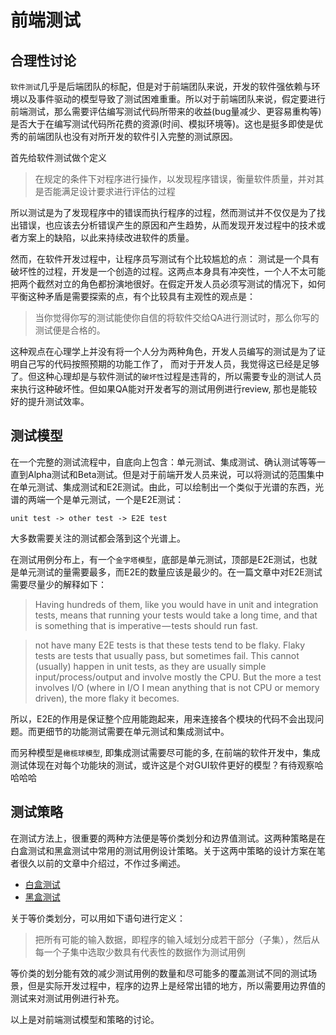 # 前端测试
## 合理性讨论
`软件测试`几乎是后端团队的标配，但是对于前端团队来说，开发的软件强依赖与环境以及事件驱动的模型导致了测试困难重重。所以对于前端团队来说，假定要进行前端测试，那么需要评估编写测试代码所带来的收益(bug量减少、更容易重构等)是否大于在编写测试代码所花费的资源(时间、模拟环境等)。这也是挺多即使是优秀的前端团队也没有对所开发的软件引入完整的测试原因。

首先给软件测试做个定义
> 在规定的条件下对程序进行操作，以发现程序错误，衡量软件质量，并对其是否能满足设计要求进行评估的过程

所以测试是为了发现程序中的错误而执行程序的过程，然而测试并不仅仅是为了找出错误，也应该去分析错误产生的原因和产生趋势，从而发现开发过程中的技术或者方案上的缺陷，以此来持续改进软件的质量。

然而，在软件开发过程中，让程序员写测试有个比较尴尬的点： 测试是一个具有破坏性的过程，开发是一个创造的过程。这两点本身具有冲突性，一个人不太可能把两个截然对立的角色都扮演地很好。在假定开发人员必须写测试的情况下，如何平衡这种矛盾是需要探索的点，有个比较具有主观性的观点是：
> 当你觉得你写的测试能使你自信的将软件交给QA进行测试时，那么你写的测试便是合格的。

这种观点在心理学上并没有将一个人分为两种角色，开发人员编写的测试是为了证明自己写的代码按照预期的功能工作了， 而对于开发人员，我觉得这已经是足够了。但这种心理却是与软件测试的`破坏性`过程是违背的，所以需要专业的测试人员来执行这种破坏性。但如果QA能对开发者写的测试用例进行review, 那也是能较好的提升测试效率。

## 测试模型
在一个完整的测试流程中，自底向上包含：单元测试、集成测试、确认测试等等一直到Alpha测试和Beta测试。但是对于前端开发人员来说，可以将测试的范围集中在单元测试、集成测试和E2E测试。由此，可以绘制出一个类似于光谱的东西，光谱的两端一个是单元测试，一个是E2E测试：
```
unit test -> other test -> E2E test
```
大多数需要关注的测试都会落到这个光谱上。

在测试用例分布上，有一个`金字塔模型`，底部是单元测试，顶部是E2E测试，也就是单元测试的量需要最多，而E2E的数量应该是最少的。在一篇文章中对E2E测试需要尽量少的解释如下：
> Having hundreds of them, like you would have in unit and integration tests, means that running your tests would take a long time, and that is something that is imperative — tests should run fast.

>  not have many E2E tests is that these tests tend to be flaky. Flaky tests are tests that usually pass, but sometimes fail. This cannot (usually) happen in unit tests, as they are usually simple input/process/output and involve mostly the CPU. But the more a test involves I/O (where in I/O I mean anything that is not CPU or memory driven), the more flaky it becomes.

所以，E2E的作用是保证整个应用能跑起来，用来连接各个模块的代码不会出现问题。而更细节的功能测试需要在单元测试和集成测试中。

而另种模型是`橄榄球模型`, 即集成测试需要尽可能的多, 在前端的软件开发中，集成测试体现在对每个功能块的测试，或许这是个对GUI软件更好的模型？有待观察哈哈哈哈

## 测试策略

在测试方法上，很重要的两种方法便是等价类划分和边界值测试。这两种策略是在白盒测试和黑盒测试中常用的测试用例设计策略。关于这两中策略的设计方案在笔者很久以前的文章中介绍过，不作过多阐述。

- [白盒测试](https://juejin.im/post/5a8fd7366fb9a06361088dde)
- [黑盒测试](https://juejin.im/post/5a9be95d6fb9a028b92c9e47)

关于等价类划分，可以用如下语句进行定义：
> 把所有可能的输入数据，即程序的输入域划分成若干部分（子集），然后从每一个子集中选取少数具有代表性的数据作为测试用例

等价类的划分能有效的减少测试用例的数量和尽可能多的覆盖测试不同的测试场景，但是实际开发过程中，程序的边界上是经常出错的地方，所以需要用边界值的测试来对测试用例进行补充。

以上是对前端测试模型和策略的讨论。
